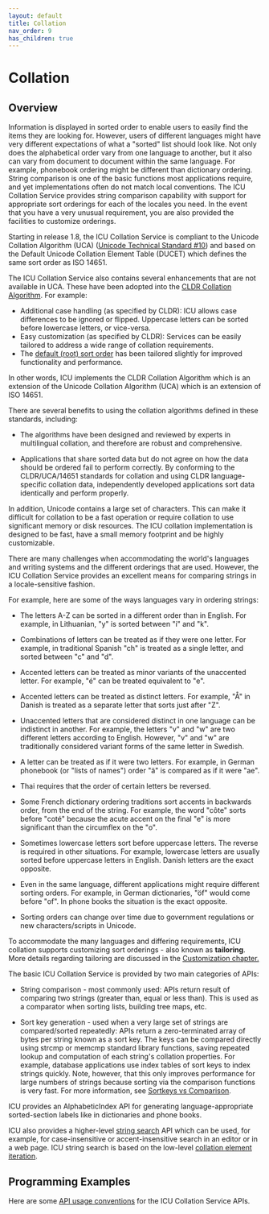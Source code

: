 ```yaml
---
layout: default
title: Collation
nav_order: 9
has_children: true
---
```

<!--
© 2020 and later: Unicode, Inc. and others.
License & terms of use: http://www.unicode.org/copyright.html
-->

# Collation

## Overview

Information is displayed in sorted order to enable users to easily find the
items they are looking for. However, users of different languages might have
very different expectations of what a "sorted" list should look like. Not only
does the alphabetical order vary from one language to another, but it also can
vary from document to document within the same language. For example, phonebook
ordering might be different than dictionary ordering. String comparison is one
of the basic functions most applications require, and yet implementations often
do not match local conventions. The ICU Collation Service provides string
comparison capability with support for appropriate sort orderings for each of
the locales you need. In the event that you have a very unusual requirement, you
are also provided the facilities to customize orderings.

Starting in release 1.8, the ICU Collation Service is compliant to the Unicode
Collation Algorithm (UCA) ([Unicode Technical Standard
#10](http://www.unicode.org/unicode/reports/tr10/)) and based on the Default
Unicode Collation Element Table (DUCET) which defines the same sort order as ISO
14651.

The ICU Collation Service also contains several enhancements that are not
available in UCA. These have been adopted into the [CLDR Collation
Algorithm](http://www.unicode.org/reports/tr35/tr35-collation.html#CLDR_Collation_Algorithm).
For example:

*   Additional case handling (as specified by CLDR): ICU allows case differences
    to be ignored or flipped. Uppercase letters can be sorted before lowercase
    letters, or vice-versa.
*   Easy customization (as specified by CLDR): Services can be easily tailored
    to address a wide range of collation requirements.
*   The [default (root) sort
    order](http://www.unicode.org/reports/tr35/tr35-collation.html#Root_Collation)
    has been tailored slightly for improved functionality and performance.

In other words, ICU implements the CLDR Collation Algorithm which is an
extension of the Unicode Collation Algorithm (UCA) which is an extension of ISO
14651.

There are several benefits to using the collation algorithms defined in these
standards, including:

*   The algorithms have been designed and reviewed by experts in multilingual
    collation, and therefore are robust and comprehensive.

*   Applications that share sorted data but do not agree on how the data should
    be ordered fail to perform correctly. By conforming to the CLDR/UCA/14651
    standards for collation and using CLDR language-specific collation data,
    independently developed applications sort data identically and perform
    properly.

In addition, Unicode contains a large set of characters. This can make it
difficult for collation to be a fast operation or require collation to use
significant memory or disk resources. The ICU collation implementation is
designed to be fast, have a small memory footprint and be highly customizable.

There are many challenges when accommodating the world's languages and writing
systems and the different orderings that are used. However, the ICU Collation
Service provides an excellent means for comparing strings in a locale-sensitive
fashion.

For example, here are some of the ways languages vary in ordering strings:

*   The letters A-Z can be sorted in a different order than in English. For
    example, in Lithuanian, "y" is sorted between "i" and "k".

*   Combinations of letters can be treated as if they were one letter. For
    example, in traditional Spanish "ch" is treated as a single letter, and
    sorted between "c" and "d".

*   Accented letters can be treated as minor variants of the unaccented letter.
    For example, "é" can be treated equivalent to "e".

*   Accented letters can be treated as distinct letters. For example, "Å" in
    Danish is treated as a separate letter that sorts just after "Z".

*   Unaccented letters that are considered distinct in one language can be
    indistinct in another. For example, the letters "v" and "w" are two
    different letters according to English. However, "v" and "w" are
    traditionally considered variant forms of the same letter in Swedish.

*   A letter can be treated as if it were two letters. For example, in German
    phonebook (or "lists of names") order "ä" is compared as if it were "ae".

*   Thai requires that the order of certain letters be reversed.

*   Some French dictionary ordering traditions sort accents in backwards order,
    from the end of the string. For example, the word "côte" sorts before "coté"
    because the acute accent on the final "e" is more significant than the
    circumflex on the "o".

*   Sometimes lowercase letters sort before uppercase letters. The reverse is
    required in other situations. For example, lowercase letters are usually
    sorted before uppercase letters in English. Danish letters are the exact
    opposite.

*   Even in the same language, different applications might require different
    sorting orders. For example, in German dictionaries, "öf" would come before
    "of". In phone books the situation is the exact opposite.

*   Sorting orders can change over time due to government regulations or new
    characters/scripts in Unicode.

To accommodate the many languages and differing requirements, ICU collation
supports customizing sort orderings - also known as **tailoring**. More details
regarding tailoring are discussed in the [Customization
chapter.](customization/index.md)

The basic ICU Collation Service is provided by two main categories of APIs:

*   String comparison - most commonly used: APIs return result of comparing two
    strings (greater than, equal or less than). This is used as a comparator
    when sorting lists, building tree maps, etc.

*   Sort key generation - used when a very large set of strings are
    compared/sorted repeatedly: APIs return a zero-terminated array of bytes per
    string known as a sort key. The keys can be compared directly using strcmp
    or memcmp standard library functions, saving repeated lookup and computation
    of each string's collation properties. For example, database applications
    use index tables of sort keys to index strings quickly. Note, however, that
    this only improves performance for large numbers of strings because sorting
    via the comparison functions is very fast. For more information, see
    [Sortkeys vs Comparison](concepts.md#sortkeys-vs-comparison).

ICU provides an AlphabeticIndex API for generating language-appropriate
sorted-section labels like in dictionaries and phone books.

ICU also provides a higher-level [string search](string-search.md)
API which can be used, for example, for case-insensitive or accent-insensitive
search in an editor or in a web page. ICU string search is based on the
low-level [collation element iteration](architecture.md).

## Programming Examples

Here are some [API usage conventions](api.md) for the ICU Collation Service
APIs.
